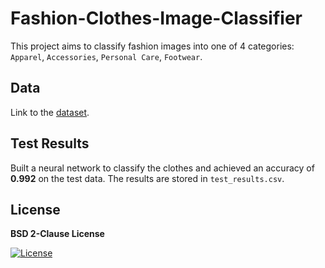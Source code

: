 # Fashion-Clothes-Image-Classifier

This project aims to classify fashion images into one of 4 categories: `Apparel`, `Accessories`, `Personal Care`, `Footwear`.

## Data

Link to the [dataset](https://www.kaggle.com/competitions/fiu-cap5610-spring22/data).

## Test Results

Built a neural network to classify the clothes and achieved an accuracy of **0.992** on the test data. The results are stored in `test_results.csv`.

## License

**BSD 2-Clause License**

[![License](https://img.shields.io/badge/License-BSD_2--Clause-orange.svg)](https://opensource.org/licenses/BSD-2-Clause)
